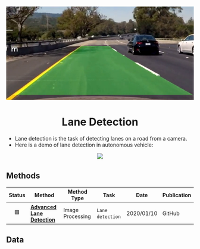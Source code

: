 <div align="center">
<img width="800" src="data/lane_detection.png">

Lane Detection
=============================

</div>

- Lane detection is the task of detecting lanes on a road from a camera.
- Here is a demo of lane detection in autonomous vehicle:
<div align="center">
	<img height="200" src="data/lane_detection.gif">
</div>


## Methods

| Status | Method                                                    | Method Type      | Task               | Date       | Publication |
|:------:|-----------------------------------------------------------|------------------|--------------------|------------|-------------|
|   🟩   | [**Advanced Lane Detection**](advanced_lane_detection.md) | Image Processing | `Lane detection`   | 2020/01/10 | GitHub      |


## Data
